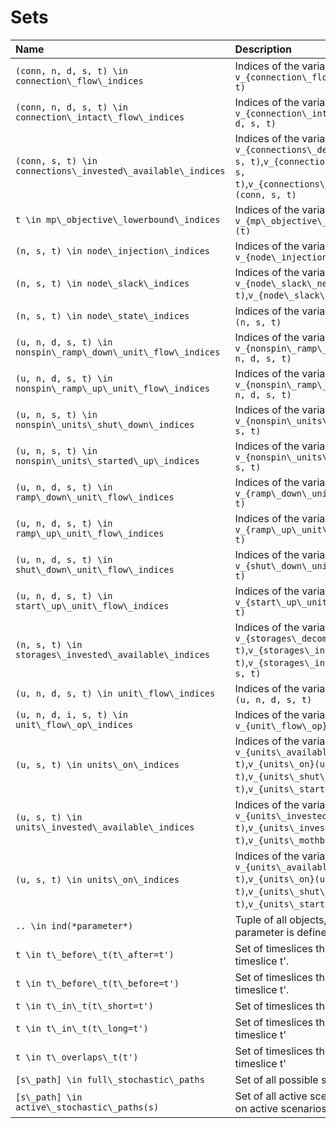 # Sets 
| Name | Description | 
| :--------------------| :------------------- | 
| ``(conn, n, d, s, t) \in connection\_flow\_indices`` | Indices of the variable(s) ``v_{connection\_flow }(conn, n, d, s, t)`` | 
| ``(conn, n, d, s, t) \in connection\_intact\_flow\_indices`` | Indices of the variable(s) ``v_{connection\_intact\_flow}(conn, n, d, s, t)`` | 
| ``(conn, s, t) \in connections\_invested\_available\_indices`` | Indices of the variable(s) ``v_{connections\_decommissioned}(conn, s, t)``,``v_{connections\_invested}(conn, s, t)``,``v_{connections\_invested\_available}(conn, s, t)`` | 
| ``t \in mp\_objective\_lowerbound\_indices`` | Indices of the variable(s) ``v_{mp\_objective\_lowerbound\_indices}(t)`` | 
| ``(n, s, t) \in node\_injection\_indices`` | Indices of the variable(s) ``v_{node\_injection}(n, s, t)`` | 
| ``(n, s, t) \in node\_slack\_indices`` | Indices of the variable(s) ``v_{node\_slack\_neg}(n, s, t)``,``v_{node\_slack\_pos}(n, s, t)`` | 
| ``(n, s, t) \in node\_state\_indices`` | Indices of the variable(s) ``v_{node\_state}(n, s, t)`` | 
| ``(u, n, d, s, t) \in nonspin\_ramp\_down\_unit\_flow\_indices`` | Indices of the variable(s) ``v_{nonspin\_ramp\_down\_unit\_flow}(u, n, d, s, t)`` | 
| ``(u, n, d, s, t) \in nonspin\_ramp\_up\_unit\_flow\_indices`` | Indices of the variable(s) ``v_{nonspin\_ramp\_up\_unit\_flow}(u, n, d, s, t)`` | 
| ``(u, n, s, t) \in nonspin\_units\_shut\_down\_indices`` | Indices of the variable(s) ``v_{nonspin\_units\_shut\_down}(u, n, s, t)`` | 
| ``(u, n, s, t) \in nonspin\_units\_started\_up\_indices`` | Indices of the variable(s) ``v_{nonspin\_units\_started\_up}(u, n, s, t)`` | 
| ``(u, n, d, s, t) \in ramp\_down\_unit\_flow\_indices`` | Indices of the variable(s) ``v_{ramp\_down\_unit\_flow}(u, n, d, s, t)`` | 
| ``(u, n, d, s, t) \in ramp\_up\_unit\_flow\_indices`` | Indices of the variable(s) ``v_{ramp\_up\_unit\_flow}(u, n, d, s, t)`` | 
| ``(u, n, d, s, t) \in shut\_down\_unit\_flow\_indices`` | Indices of the variable(s) ``v_{shut\_down\_unit\_flow}(u, n, d, s, t)`` | 
| ``(u, n, d, s, t) \in start\_up\_unit\_flow\_indices`` | Indices of the variable(s) ``v_{start\_up\_unit\_flow}(u, n, d, s, t)`` | 
| ``(n, s, t) \in storages\_invested\_available\_indices`` | Indices of the variable(s) ``v_{storages\_decommissioned}(n, s, t)``,``v_{storages\_invested}(n, s, t)``,``v_{storages\_invested\_available}(n, s, t)`` | 
| ``(u, n, d, s, t) \in unit\_flow\_indices`` | Indices of the variable(s) ``v_{unit\_flow}(u, n, d, s, t)`` | 
| ``(u, n, d, i, s, t) \in unit\_flow\_op\_indices`` | Indices of the variable(s) ``v_{unit\_flow\_op}(u, n, d, i, s, t)`` | 
| ``(u, s, t) \in units\_on\_indices`` | Indices of the variable(s) ``v_{units\_available}(u, s, t)``,``v_{units\_on}(u, s, t)``,``v_{units\_shut\_down}(u, s, t)``,``v_{units\_started\_up}(u, s, t)`` | 
| ``(u, s, t) \in units\_invested\_available\_indices`` | Indices of the variable(s) ``v_{units\_invested}(u, s, t)``,``v_{units\_invested\_available}(u, s, t)``,``v_{units\_mothballed}(u, s, t)`` | 
| ``(u, s, t) \in units\_on\_indices`` | Indices of the variable(s) ``v_{units\_available}(u, s, t)``,``v_{units\_on}(u, s, t)``,``v_{units\_shut\_down}(u, s, t)``,``v_{units\_started\_up}(u, s, t)`` | 
| ``.. \in ind(*parameter*)`` | Tuple of all objects, for which the parameter is defined | 
| ``t \in t\_before\_t(t\_after=t')`` | Set of timeslices that are directly before timeslice t'. | 
| ``t \in t\_before\_t(t\_before=t')`` | Set of timeslices that are directly after timeslice t'. | 
| ``t \in t\_in\_t(t\_short=t')`` | Set of timeslices that contain timeslice t' | 
| ``t \in t\_in\_t(t\_long=t')`` | Set of timeslices that are contained in timeslice t' | 
| ``t \in t\_overlaps\_t(t')`` | Set of timeslices that overlap with timeslice t' | 
| ``[s\_path] \in full\_stochastic\_paths`` | Set of all possible scenario branches | 
| ``[s\_path] \in active\_stochastic\_paths(s)`` | Set of all active scenario branches, based on active scenarios s | 
